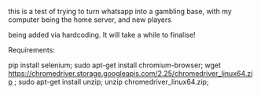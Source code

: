 this is a test of trying to turn whatsapp into a gambling base, with my computer being the home server, and new players 

being added via hardcoding. It will take a while to finalise!


Requirements:

pip install selenium;
sudo apt-get install chromium-browser;
wget https://chromedriver.storage.googleapis.com/2.25/chromedriver_linux64.zip ;
sudo apt-get install unzip;
unzip chromedriver_linux64.zip;



